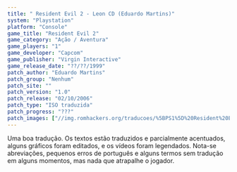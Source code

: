 ```yaml
---
title: " Resident Evil 2 - Leon CD (Eduardo Martins)"
system: "Playstation"
platform: "Console"
game_title: "Resident Evil 2"
game_category: "Ação / Aventura"
game_players: "1"
game_developer: "Capcom"
game_publisher: "Virgin Interactive"
game_release_date: "??/??/1999"
patch_author: "Eduardo Martins"
patch_group: "Nenhum"
patch_site: ""
patch_version: "1.0"
patch_release: "02/10/2006"
patch_type: "ISO traduzida"
patch_progress: "???"
patch_images: ["//img.romhackers.org/traducoes/%5BPS1%5D%20Resident%20Evil%202%20-%20Leon%20-%20Eduardo%20-%201.jpg","//img.romhackers.org/traducoes/%5BPS1%5D%20Resident%20Evil%202%20-%20Leon%20-%20Eduardo%20-%202.jpg","//img.romhackers.org/traducoes/%5BPS1%5D%20Resident%20Evil%202%20-%20Leon%20-%20Eduardo%20-%203.jpg"]
---
```

Uma boa tradução. Os textos estão traduzidos e parcialmente acentuados, alguns gráficos foram editados, e os vídeos foram legendados. Nota-se abreviações, pequenos erros de português e alguns termos sem tradução em alguns momentos, mas nada que atrapalhe o jogador.